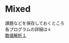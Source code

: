 # Mixed
課題などを保存しておくところ<br>
各プログラムの詳細は↓<br>
[数値解析１](https://github.com/k310sto/Mixed/blob/main/num-analy1/num-analy1_README.md#report1)
